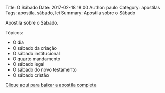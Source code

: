 Title: O Sábado
Date: 2017-02-18 18:00
Author: paulo
Category: apostilas
Tags: apostila, sábado, lei
Summary: Apostila sobre o Sábado

Apostila sobre o Sábado.

Tópicos:

- O dia
- O sábado da criação
- O sábado institucional
- O quarto mandamento
- O sábado legal
- O sábado do novo testamento
- O sábado cristão


[Clique aqui para baixar a apostila completa](https://www.dropbox.com/s/wfgp3mm7q92rhdm/O%20S%C3%A1bado.pdf?dl=1)
